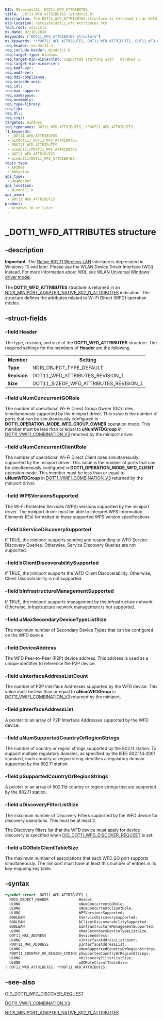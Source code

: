 ```yaml
---
UID: NS:windot11._DOT11_WFD_ATTRIBUTES
title: _DOT11_WFD_ATTRIBUTES (windot11.h)
description: The DOT11_WFD_ATTRIBUTES structure is returned in an NDIS_MINIPORT_ADAPTER_NATIVE_802_11_ATTRIBUTES indication. The structure defines the attributes related to Wi-Fi Direct (WFD) operation modes.
old-location: netvista\dot11_wfd_attributes.htm
tech.root: netvista
ms.date: 02/16/2018
keywords: ["DOT11_WFD_ATTRIBUTES structure"]
ms.keywords: "*PDOT11_WFD_ATTRIBUTES, DOT11_WFD_ATTRIBUTES, DOT11_WFD_ATTRIBUTES structure [Network Drivers Starting with Windows Vista], PDOT11_WFD_ATTRIBUTES, PDOT11_WFD_ATTRIBUTES structure pointer [Network Drivers Starting with Windows Vista], _DOT11_WFD_ATTRIBUTES, netvista.dot11_wfd_attributes, windot11/DOT11_WFD_ATTRIBUTES, windot11/PDOT11_WFD_ATTRIBUTES"
req.header: windot11.h
req.include-header: Windot11.h
req.target-type: Windows
req.target-min-winverclnt: Supported starting with   Windows 8.
req.target-min-winversvr: 
req.kmdf-ver: 
req.umdf-ver: 
req.ddi-compliance: 
req.unicode-ansi: 
req.idl: 
req.max-support: 
req.namespace: 
req.assembly: 
req.type-library: 
req.lib: 
req.dll: 
req.irql: 
targetos: Windows
req.typenames: DOT11_WFD_ATTRIBUTES, *PDOT11_WFD_ATTRIBUTES
f1_keywords:
 - _DOT11_WFD_ATTRIBUTES
 - windot11/_DOT11_WFD_ATTRIBUTES
 - PDOT11_WFD_ATTRIBUTES
 - windot11/PDOT11_WFD_ATTRIBUTES
 - DOT11_WFD_ATTRIBUTES
 - windot11/DOT11_WFD_ATTRIBUTES
topic_type:
 - APIRef
 - kbSyntax
api_type:
 - HeaderDef
api_location:
 - Windot11.h
api_name:
 - DOT11_WFD_ATTRIBUTES
product:
 - Windows 10 or later.
---
```


# _DOT11_WFD_ATTRIBUTES structure


## -description

<div class="alert"><b>Important</b>  The <a href="/previous-versions/windows/hardware/wireless/ff560689(v=vs.85)">Native 802.11 Wireless LAN</a> interface is deprecated in Windows 10 and later. Please use the WLAN Device Driver Interface (WDI) instead. For more information about WDI, see <a href="/windows-hardware/drivers/network/wifi-universal-driver-model">WLAN Universal Windows driver model</a>.</div><div> </div>The <b>DOT11_WFD_ATTRIBUTES</b> structure is returned in an <a href="/previous-versions/windows/hardware/wireless/ff565926(v=vs.85)">NDIS_MINIPORT_ADAPTER_NATIVE_802_11_ATTRIBUTES</a> indication. The structure defines the  attributes related to Wi-Fi Direct (WFD) operation modes.

## -struct-fields

### -field Header

The type, revision, and size of the <b>DOT11_WFD_ATTRIBUTES</b> structure. The required settings for the members of <b>Header</b> are the following.

<table>
<tr>
<th>Member</th>
<th>Setting</th>
</tr>
<tr>
<td><b>Type</b></td>
<td>NDIS_OBJECT_TYPE_DEFAULT</td>
</tr>
<tr>
<td><b>Revision</b></td>
<td>DOT11_WFD_ATTRIBUTES_REVISION_1</td>
</tr>
<tr>
<td><b>Size</b></td>
<td>DOT11_SIZEOF_WFD_ATTRIBUTES_REVISION_1</td>
</tr>
</table>

### -field uNumConcurrentGORole

The number of operational Wi-Fi Direct Group Owner (GO) roles simultaneously supported by the miniport driver. This value is the number of ports that can be simultaneously configured in <b>DOT11_OPERATION_MODE_WFD_GROUP_OWNER</b> operation mode. This member must be less than or equal to  <b>uNumWFDGroup</b> in  <a href="..\windot11\ns-windot11-_dot11_vwifi_combination_v3.md">DOT11_VWIFI_COMBINATION_V3</a> returned by the miniport driver.

### -field uNumConcurrentClientRole

The number of operational Wi-Fi Direct Client roles simultaneously supported by the miniport driver. This value is the number of ports that can be simultaneously configured in <b>DOT11_OPERATION_MODE_WFD_CLIENT</b> operation mode. This member must be less than or equal to <b> uNumWFDGroup</b> in  <a href="..\windot11\ns-windot11-_dot11_vwifi_combination_v3.md">DOT11_VWIFI_COMBINATION_V3</a> returned by the miniport driver.

### -field WPSVersionsSupported

The Wi-Fi Protected Services (WPS) versions supported by the miniport driver. The miniport driver must be able to interpret WPS Information Elements (IEs) formatted to these supported WPS version specifications.

### -field bServiceDiscoverySupported

If TRUE, the miniport supports sending and responding to WFD Service Discovery Queries. Otherwise, Service Discovery Queries are not supported.

### -field bClientDiscoverabilitySupported

If TRUE, the miniport supports the WFD Client Discoverability. Otherwise, Client Discoverability is not supported.

### -field bInfrastructureManagementSupported

If TRUE, the miniport supports management by the infrastructure network. Otherwise, infrastructure network management is not supported.

### -field uMaxSecondaryDeviceTypeListSize

The maximum number of Secondary Device Types that can be configured on the WFD device.

### -field DeviceAddress

The WFD Peer-to-Peer  (P2P) device address. This address is used as a unique identifier to reference the P2P device.

### -field uInterfaceAddressListCount

The number of P2P Interface Addresses supported by the WFD device. This value must be less than or equal to <b>uNumWFDGroup</b> in <a href="..\windot11\ns-windot11-_dot11_vwifi_combination_v3.md">DOT11_VWIFI_COMBINATION_V3</a> returned by the miniport.

### -field pInterfaceAddressList

A pointer to an array of P2P Interface Addresses supported by the WFD device.

### -field uNumSupportedCountryOrRegionStrings

The number of country or region strings supported by the 802.11 station. To support multiple regulatory domains, as specified by the IEEE 802.11d-2001 standard, each country or region string identifies a regulatory domain supported by the 802.11 station.

### -field pSupportedCountryOrRegionStrings

A pointer to an array of 802.11d country or region strings that are supported by the 802.11 station.

### -field uDiscoveryFilterListSize

The maximum number of  Discovery Filters supported by the WFD device for discovery operations. This must be at least 2.

The Discovery filters list that the WFD device must apply for device discovery is specified when <a href="/windows-hardware/drivers/network/oid-dot11-wfd-discover-request">OID_DOT11_WFD_DISCOVER_REQUEST</a> is set.

### -field uGORoleClientTableSize

The maximum number of associations that each WFD GO port supports simultaneously. The miniport must have at least this number of entries in its key-mapping key table.

## -syntax

```cpp
typedef struct _DOT11_WFD_ATTRIBUTES {
  NDIS_OBJECT_HEADER              Header;
  ULONG                           uNumConcurrentGORole;
  ULONG                           uNumConcurrentClientRole;
  ULONG                           WPSVersionsSupported;
  BOOLEAN                         bServiceDiscoverySupported;
  BOOLEAN                         bClientDiscoverabilitySupported;
  BOOLEAN                         bInfrastructureManagementSupported;
  ULONG                           uMaxSecondaryDeviceTypeListSize;
  DOT11_MAC_ADDRESS               DeviceAddress;
  ULONG                           uInterfaceAddressListCount;
  PDOT11_MAC_ADDRESS              pInterfaceAddressList;
  ULONG                           uNumSupportedCountryOrRegionStrings;
  PDOT11_COUNTRY_OR_REGION_STRING pSupportedCountryOrRegionStrings;
  ULONG                           uDiscoveryFilterListSize;
  ULONG                           uGORoleClientTableSize;
} DOT11_WFD_ATTRIBUTES, *PDOT11_WFD_ATTRIBUTES;
```

## -see-also

<a href="/windows-hardware/drivers/network/oid-dot11-wfd-discover-request">OID_DOT11_WFD_DISCOVER_REQUEST</a>



<a href="..\windot11\ns-windot11-_dot11_vwifi_combination_v3.md">DOT11_VWIFI_COMBINATION_V3</a>



<a href="/previous-versions/windows/hardware/wireless/ff565926(v=vs.85)">NDIS_MINIPORT_ADAPTER_NATIVE_802_11_ATTRIBUTES</a>
